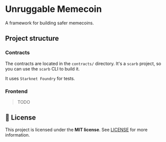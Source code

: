 # Unruggable Memecoin

A framework for building safer memecoins.

## Project structure

### Contracts

The contracts are located in the `contracts/` directory. It's a `scarb` project, so you can use the `scarb` CLI to build it.

It uses `Starknet Foundry` for tests.

### Frontend

> TODO

## 📖 License

This project is licensed under the **MIT license**. See [LICENSE](LICENSE) for more information.
